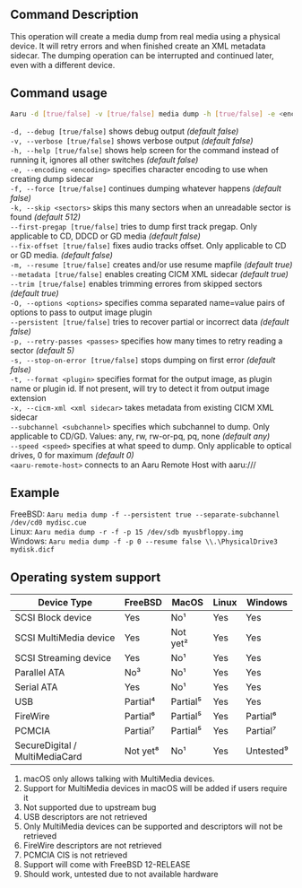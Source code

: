 ## Command Description

This operation will create a media dump from real media using a physical device. It will retry errors and when finished create an XML metadata sidecar. The dumping operation can be interrupted and continued later, even with a different device.

## Command usage

```bash
Aaru -d [true/false] -v [true/false] media dump -h [true/false] -e <encoding> -f [true/false] -k <sectors> --first-pregap [true/false] --fix-offset [true/false] -m [true/false] --metadata [true/false] --trim [true/false] -O <options> --persistent [true/false] -p <passes> -s [true/false] -t <plugin> -x <xml sidecar> --subchannel <subchannel> --speed <speed> <device-path/aaru-remote-host> <output-path>
```

`-d, --debug [true/false]` shows debug output *(default false)*  
`-v, --verbose [true/false]` shows verbose output *(default false)*  
`-h, --help [true/false]` shows help screen for the command instead of running it, ignores all other switches *(default false)*  
`-e, --encoding <encoding>` specifies character encoding to use when creating dump sidecar    
`-f, --force [true/false]` continues dumping whatever happens *(default false)*     
`-k, --skip <sectors>` skips this many sectors when an unreadable sector is found *(default 512)*      
`--first-pregap [true/false]` tries to dump first track pregap. Only applicable to CD, DDCD or GD media *(default false)*          
`--fix-offset [true/false]` fixes audio tracks offset. Only applicable to CD or GD media. *(default false)*        
`-m, --resume [true/false]` creates and/or use resume mapfile *(default true)*         
`--metadata [true/false]` enables creating CICM XML sidecar *(default true)*       
`--trim [true/false]` enables trimming errores from skipped sectors *(default true)*     
`-O, --options <options>` specifies comma separated name=value pairs of options to pass to output image plugin       
`--persistent [true/false]` tries to recover partial or incorrect data *(default false)*       
`-p, --retry-passes <passes>` specifies how many times to retry reading a sector *(default 5)*         
`-s, --stop-on-error [true/false]` stops dumping on first error *(default false)*    
`-t, --format <plugin>` specifies format for the output image, as plugin name or plugin id. If not present, will try to detect it from output image extension       
`-x, --cicm-xml <xml sidecar>` takes metadata from existing CICM XML sidecar          
`--subchannel <subchannel>` specifies which subchannel to dump. Only applicable to CD/GD. Values: any, rw, rw-or-pq, pq, none *(default any)*     
`--speed <speed>` specifies at what speed to dump. Only applicable to optical drives, 0 for maximum *(default 0)*        
`<aaru-remote-host>` connects to an Aaru Remote Host with aaru:///       

## Example

FreeBSD: `Aaru media dump -f --persistent true --separate-subchannel /dev/cd0 mydisc.cue`     
Linux: `Aaru media dump -r -f -p 15 /dev/sdb myusbfloppy.img`     
Windows: `Aaru media dump -f -p 0 --resume false \\.\PhysicalDrive3 mydisk.dicf`     

## Operating system support

| Device Type  | FreeBSD  | MacOS  | Linux  | Windows  |
|--------------|----------|--------|--------|----------|
| SCSI Block device  | Yes  | No¹  | Yes  | Yes  |
| SCSI MultiMedia device  | Yes  | Not yet² | Yes  | Yes  |
| SCSI Streaming device  | Yes  | No¹  | Yes  | Yes  |
| Parallel ATA  | No³ | No¹  | Yes  | Yes  |
| Serial ATA  | Yes  | No¹  | Yes  | Yes  |
| USB  | Partial⁴ | Partial⁵ | Yes  | Yes  |
| FireWire  | Partial⁶ | Partial⁵ | Yes  | Partial⁶ |
| PCMCIA  | Partial⁷ | Partial⁵ | Yes  | Partial⁷ |
| SecureDigital / MultiMediaCard  | Not yet⁸ | No¹  | Yes  | Untested⁹ |

1. macOS only allows talking with MultiMedia devices.
2. Support for MultiMedia devices in macOS will be added if users require it
3. Not supported due to upstream bug
4. USB descriptors are not retrieved
5. Only MultiMedia devices can be supported and descriptors will not be retrieved
6. FireWire descriptors are not retrieved
7. PCMCIA CIS is not retrieved
8. Support will come with FreeBSD 12-RELEASE
9. Should work, untested due to not available hardware